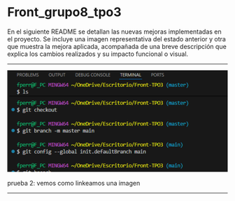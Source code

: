 # Front_grupo8_tpo3

En el siguiente README se detallan las nuevas mejoras implementadas en el proyecto. Se incluye una imagen representativa del estado anterior y otra que muestra la mejora aplicada, acompañada de una breve descripción que explica los cambios realizados y su impacto funcional o visual.

---


![imagen de prueba](imgs_readme/image.png)

prueba 2: vemos como linkeamos una imagen 

---


